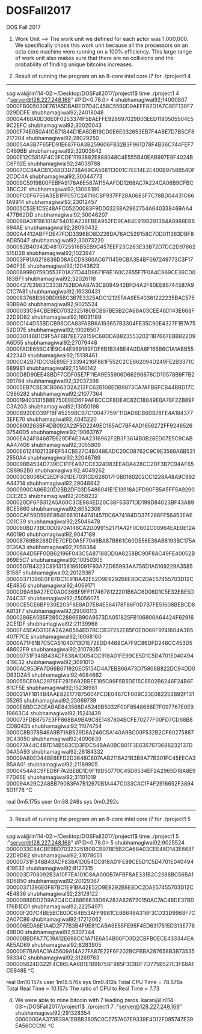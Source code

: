 # DOSFall2017
DOS Fall 2017
1. Work Unit --> The work unit we defined for each actor was 1,000,000. We specifically chose this work unit because all the processors on an octa core machine were running on a 100% efficiency. 
This large range of work unit also makes sure that there are no collisions and the probability of finding unique bitcoins increases.

2. Result of running the program on an 8-core intel core i7 for ./project1 4
-----------------------------------------------------------------------------------------------------------------------------
sagiwal@lin114-02:~/Desktop/DOSFall2017/project1$ time ./project1 4 
:"server@128.227.248.168"
#PID<0.78.0>
4
shubhamagiwal92;14000807	0000FB005030E761A5DBABED7D4C458C55B0D9AEFF82D1A7C8EF130F7029DDFE
shubhamagiwal92;24018048	0000A468A0D36E0F0253374F5BAEFFE928697029B03EED1190505504E59C2EFC
shubhamagiwal92;30020043	0000F74E050A41C671844D1EA6DB19CD0E6E032653EB7F4ABE7D7B5CF8217204
shubhamagiwal92;28029250	000054A3B7F65FD91E687F6A3B259606FB32B3F961D78F4B36C744FEF7C469BB
shubhamagiwal92;32003842	0000E12C581AF4C0FCDE11193882E888048C4E555B40EAB997E8F4024BC6F92E
shubhamagiwal92;24039788	00007CC8AACB1D48D3D738A69CA568113001C7EE14E2E400B9758B54DF2CDC4A
shubhamagiwal92;30044773	00009C5919800FEBFA9176A6E587A115AAFDD1268AC7A224CA06B9CFBC3BCC2E
shubhamagiwal92;13008180	0000FC0F6756A3EB1FF057C24716CBF937FF20A0683F7C78BD04431C661A9914
shubhamagiwal92;23012457	00005C53E1C5E48AFC052D0083F9DD03238A2962754A640338469AA4477B62DD
shubhamagiwal92;30046207	000068A31FB6101AF5401EA238FBEA952FD9EA64E919B2913B4A8988EB6694AE
shubhamagiwal92;28090432	0000A4412ABFFDE47FDD3396BD8D226DA76AC529158C7DD011363DBF8AD85047
shubhamagiwal92;30073220	000082B40942D4810725516B5EB9C457EEF23C263E33B72D7DC2D97662515D28
shubhamagiwal92;1023947	00003F91A6218836D08A5CD9360AC6711459CBA3E4BF097249773C3F17040F3E
shubhamagiwal92;12043823	0000699B0759D553F01A27D44D9671F6E160C2855F7F0A4C969CE36CD0183BF1
shubhamagiwal92;32026118	0000427E3983C333B752BDAA87A3CB094942BFD4A2F80EE86744587A9C1C7A81
shubhamagiwal92;16030431	000083768B360BD95BC3B7E3325ADC1212EFAA9E540361222235BAC57593BBA0
shubhamagiwal92;9025524	0000033C84CBE9BD7032325180BCB97BE5B2CA68A03CEE46D143E668F22D9D82
shubhamagiwal92;16031189	0000C144D55BDCB96CCA83FABB6A193657B3304FE35C90E4327F1B7A7552DD7E
shubhamagiwal92;10026507	000030148B1C9F5AF6B7BE728159C68DDAB82355320211B7667EBB822D9A6D55
shubhamagiwal92;27079448	0000FADE65BC41E9C44E969189FDF6B1B34BE4A0DA6F165B6C1A1ABB55422340
shubhamagiwal92;15138461	0000C42B71DCC6E89EF33394216F881F552C2CE662094D249FE2B3371C6899B1
shubhamagiwal92;15140142	0000D8D90EE48BDF7CDF05E7F11EA9E55906D66296676CD10578B9F7B2091784
shubhamagiwal92;32037396	00005EB7CBE3CB0663D2A213FC62B108EDB9873CA7AFB6FCB44BBD17CC986282
shubhamagiwal92;21077364	0000194031315B8E750EEED6F9AFBCCCF8DE4C82C18049E0A78F22B89FC3A203
shubhamagiwal92;13050198	0000B920ED39F18F45259BCB7C10047759F11DAD6DB6DB78FE4A1843773EFE70
shubhamagiwal92;4045220	0000800263BF4DB092A22F5D2249EC165AC7BF4AD1656272FF924652607540D5
shubhamagiwal92;19063767	0000EA24F84687E629DFAE3AA2316962F2B3F3614B0B28ED07E5C9CABAA47406
shubhamagiwal92;3055809	0000E6124102133FEF54CBE27C4B048EADC20C08762C9C9E3568A6B5312550A4
shubhamagiwal92;32046789	00009BB4534D739EC1FFEAB7CCE324D83EEADA428CC2DF3B7C94AF65CB8962B0
shubhamagiwal92;4049262	00003C80085C2EDF801DE7031CD626017F0B0160202CC1228A48A9C992A44714
shubhamagiwal92;29048842	0000990CA86B20D2BB2DF03D5486041E1E13918A2FD90FB5A5FF5A9290CCE2E3
shubhamagiwal92;2058232	000020DF6FB312A5A60C3CE984ED20C38F63371DD199D84023BF43A898CE5660
shubhamagiwal92;8052306	0000CAF59D596E8B4E68101447414570C6A74184DD37F286FF56453EAEC01C39
shubhamagiwal92;25046478	000060BD73BC0D0970A146CA2DD99152171A42F0C602C00964EAE0E12AA60190
shubhamagiwal92;9047189	00008769B8288D9E7CFD0A5F7049BA87B861C60D556E36AB8193BC175A0136A3
shubhamagiwal92;7058384	00008A4D5FF0DB62196F043C5A87188DD0A8258BC90F8AC49FE40052B969E5C7
shubhamagiwal92;10050305	0000507B4323C89131581861091F93A72D65993AA756D1A5169229A3585B158F
shubhamagiwal92;20129367	00000371396E0F87BC1E91BA42E52D9E9292B8E8DC2DAE57455703D12C4E4836
shubhamagiwal92;4069171	0000D9A69A27EC0AD036BF9FF1174678122201B6AC6D06D1C5E32EBE5D744C37
shubhamagiwal92;25056075	0000CE5CE6BF930E203F8E8AD7E84E564178F86F0D7B7FE51608BEBCD8A813F7
shubhamagiwal92;29066113	0000286EA5B5F285C28866B90A9573DA051825FB106806A64424F629162CE1DF
shubhamagiwal92;21139968	0000F45EAD310EA2A2AB564ED7BCCB37252E85F0ED060F9741604A3B5407F7CE
shubhamagiwal92;16068160	0000A71F61B7C5CA51040713D1E72EDD4469CA7F9C86DFD246CC453D548602F9
shubhamagiwal92;31078051	00000731F348B43ACF838A1D054CC918A01FE99CE5D1C5D4701E040494419E32
shubhamagiwal92;3091010	0000AC95DFA7D66B671920EC5154D4A7EBB66A73D75806B822DC94DD0D83D2A5
shubhamagiwal92;4084662	000055CE9AC2975EF2815692BBEE195C99F5B5DE15C8502B6246F24B6F81CF5E
shubhamagiwal92;15238981	000021AF1814B4AAE82E177875604FCDE0467CF009C23E082253B92F13105265
shubhamagiwal92;25069739	0000E8BDC2CEABAE843568D45249B5032F00F8548688E7F097767E0E919663C4
shubhamagiwal92;15241439	000073FDB8757E3FF868BA9BA9C8E1487804BCFE70277F00FD7CD68B8CD80435
shubhamagiwal92;11074754	0000C8B078B46A9B71AB529D8A246C5A140A9BC00F532B2CF602758879C43050
shubhamagiwal92;4090639	000077A44C487D14B583CD3FDC54BAA0BC801F3E6357673688232137D04A5A93
shubhamagiwal92;28184332	00009A80ED448E6EFD2D3646C807AAB2116A21B3B9A77B301FC45EECA3B5AA01
shubhamagiwal92;21189905	0000454A8C9FED8F7A2BE8D1D9F19D50770C45D8534EF2A2965D18A8E9F7D66E
shubhamagiwal92;31101019	000094A29C2A8BB79083FA7B12670B1A447C033CAC1F4F2916652F38945D1F78
^C

real	0m5.175s
user	0m38.248s
sys	  0m0.292s

----------------------------------------------------------------------------------------------------------------------------

3. Result of running the program on an 8-core intel core i7 for ./project1 5
----------------------------------------------------------------------------------------------------------------------------
sagiwal@lin114-02:~/Desktop/DOSFall2017/project1$ time ./project1 5
:"server@128.227.248.168"
#PID<0.78.0>
5
shubhamagiwal92;9025524	  0000033C84CBE9BD7032325180BCB97BE5B2CA68A03CEE46D143E668F22D9D82
shubhamagiwal92;31078051	00000731F348B43ACF838A1D054CC918A01FE99CE5D1C5D4701E040494419E32
shubhamagiwal92;8127315	  000003D708092B3A10F7EA101C8AA000B7AFBF8AE331B2C2388BC56BA16D6B50
shubhamagiwal92;20129367	00000371396E0F87BC1E91BA42E52D9E9292B8E8DC2DAE57455703D12C4E4836
shubhamagiwal92;23126122	00000889DD2D9A2C4CC468E6638D6A282A826720150AC7AC48DE37BD176B1DD1
shubhamagiwal92;22254971	00000F207C4BE5BC80DC64B53AFF9981CEB6646A316F3CD33D9968F7C2A07C86
shubhamagiwal92;17212062	000006EDA6E1A4D2F77B3B4F9E81CABA9E55FE95F4ED6317515D313E77849BD0
shubhamagiwal92;5307344	  00000BBDFA77C19A12E698CC1A71E6A54B00FD3D2CBFBCECE433344EAAE5AD69
shubhamagiwal92;8283905	  00000E7BA6AC1A45609A14A27FA87E22F6F202BCFBBA287658B3B7353556334C
shubhamagiwal92;31269783	000005624D322F4C86EAA6B1E1B9B758F985F3C8DF7D775B527E3F68A1CEB48E
^C

real	0m10.157s
user	1m18.576s
sys	  0m0.412s
Total CPU Time  = 78.576s
Total Real Time = 10.157s
The ratio of CPU to Real Time = 7.73

4. We were able to mine bitcoin with 7 leading zeros.
karan@lin114-03:~/DOSFall2017/project1$ ./project1 7 
:"server@128.227.248.169"
shubhamagiwal92;291328354	0000000AA373B38A15BBB3605C0C2757A07E9339E4D12F095747E39EA56CCC90
^C

